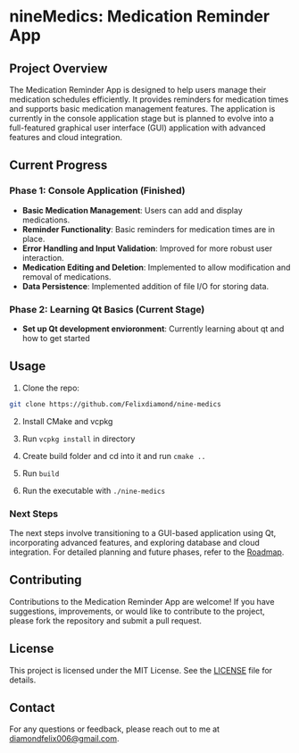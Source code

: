 # nineMedics: Medication Reminder App

## Project Overview

The Medication Reminder App is designed to help users manage their medication schedules efficiently. It provides reminders for medication times and supports basic medication management features. The application is currently in the console application stage but is planned to evolve into a full-featured graphical user interface (GUI) application with advanced features and cloud integration.

## Current Progress

### Phase 1: Console Application (Finished)
- **Basic Medication Management**: Users can add and display medications.
- **Reminder Functionality**: Basic reminders for medication times are in place.
- **Error Handling and Input Validation**: Improved for more robust user interaction.
- **Medication Editing and Deletion**: Implemented to allow modification and removal of medications.
- **Data Persistence**: Implemented addition of file I/O for storing data.

### Phase 2: Learning Qt Basics (Current Stage)
- **Set up Qt development envioronment**: Currently learning about qt and how to get started

## Usage

1. Clone the repo:
```bash
git clone https://github.com/Felixdiamond/nine-medics
```

2. Install CMake and vcpkg

3. Run `vcpkg install` in directory 

4. Create build folder and cd into it and run `cmake ..`

5. Run `build`

6. Run the executable with `./nine-medics`


### Next Steps

The next steps involve transitioning to a GUI-based application using Qt, incorporating advanced features, and exploring database and cloud integration. For detailed planning and future phases, refer to the [Roadmap](roadmap.md).

## Contributing

Contributions to the Medication Reminder App are welcome! If you have suggestions, improvements, or would like to contribute to the project, please fork the repository and submit a pull request.

## License

This project is licensed under the MIT License. See the [LICENSE](LICENSE) file for details.

## Contact

For any questions or feedback, please reach out to me at [diamondfelix006@gmail.com](mailto:diamondfelix006@gmail.com).
